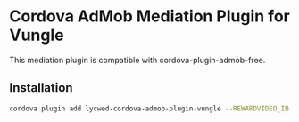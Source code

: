 # Cordova AdMob Mediation Plugin for Vungle

This mediation plugin is compatible with cordova-plugin-admob-free.

## Installation

```sh
cordova plugin add lycwed-cordova-admob-plugin-vungle --REWARDVIDEO_ID placementId --INTERSTITIAL_ID placementId --save
```
